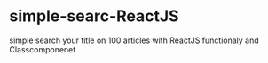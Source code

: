 # simple-searc-ReactJS
simple search your title on 100 articles with ReactJS functionaly and Classcomponenet
